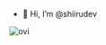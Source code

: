 - 👋 Hi, I’m @shiirudev
<img src="https://github-readme-stats.vercel.app/api/top-langs?username=shiirudev&show_icons=true&locale=en&layout=compact&theme=chartreuse-dark" alt="ovi" />

